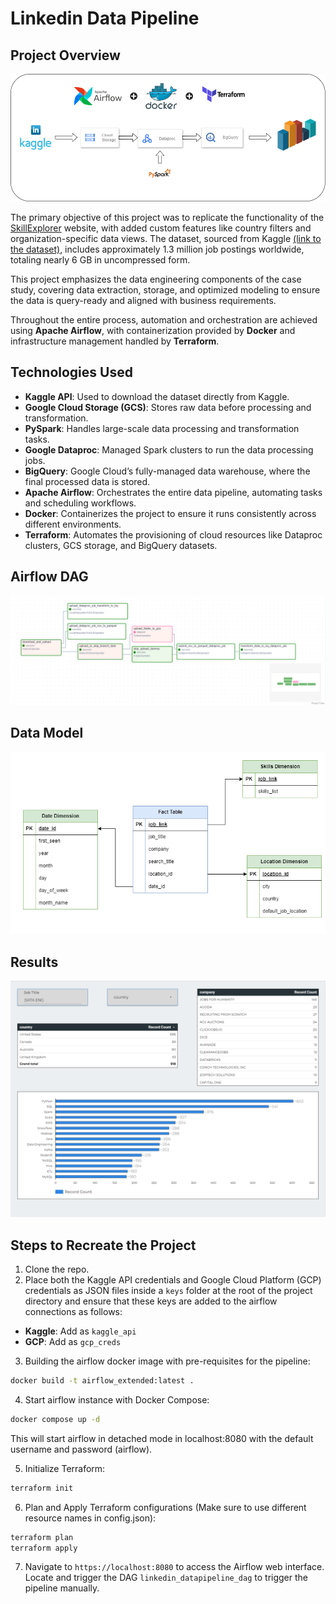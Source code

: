 # Linkedin Data Pipeline

## Project Overview
![Pipeline Architecture](project_resources/arch_diagram.png)

The primary objective of this project was to replicate the functionality of the [SkillExplorer](https://skillexplorer.asaniczka.com/) website, with added custom features like country filters and organization-specific data views. The dataset, sourced from Kaggle [(link to the dataset)](https://www.kaggle.com/datasets/asaniczka/1-3m-linkedin-jobs-and-skills-2024), includes approximately 1.3 million job postings worldwide, totaling nearly 6 GB in uncompressed form.

This project emphasizes the data engineering components of the case study, covering data extraction, storage, and optimized modeling to ensure the data is query-ready and aligned with business requirements.

Throughout the entire process, automation and orchestration are achieved using **Apache Airflow**, with containerization provided by **Docker** and infrastructure management handled by **Terraform**.

## Technologies Used

- **Kaggle API**: Used to download the dataset directly from Kaggle.
- **Google Cloud Storage (GCS)**: Stores raw data before processing and transformation.
- **PySpark**: Handles large-scale data processing and transformation tasks.
- **Google Dataproc**: Managed Spark clusters to run the data processing jobs.
- **BigQuery**: Google Cloud’s fully-managed data warehouse, where the final processed data is stored.
- **Apache Airflow**: Orchestrates the entire data pipeline, automating tasks and scheduling workflows.
- **Docker**: Containerizes the project to ensure it runs consistently across different environments.
- **Terraform**: Automates the provisioning of cloud resources like Dataproc clusters, GCS storage, and BigQuery datasets.

## Airflow DAG
![Airflow_DAG](project_resources/airflow_dag.png)

## Data Model
<p align="center">
  <img src="project_resources/data_model.png" alt="Data Model">
</p>

## Results
<p align="center">
  <img src="project_resources/dashboard.png" alt="Dashboard">
</p>

## Steps to Recreate the Project
1. Clone the repo.
2. Place both the Kaggle API credentials and Google Cloud Platform (GCP) credentials as JSON files inside a `keys` folder at the root of the project directory and ensure that these keys are added to the airflow connections as follows:
 - **Kaggle**: Add as `kaggle_api`
 - **GCP**: Add as `gcp_creds`
3. Building the airflow docker image with pre-requisites for the pipeline:
```bash
docker build -t airflow_extended:latest .
```
4. Start airflow instance with Docker Compose:
```bash
docker compose up -d
```
This will start airflow in detached mode in localhost:8080 with the default username and password (airflow).

5. Initialize Terraform:
```bash
terraform init
```
6. Plan and Apply Terraform configurations (Make sure to use different resource names in config.json):
```bash
terraform plan
terraform apply
```
7. Navigate to `https://localhost:8080` to access the Airflow web interface. Locate and trigger the DAG `linkedin_datapipeline_dag` to trigger the pipeline manually.
